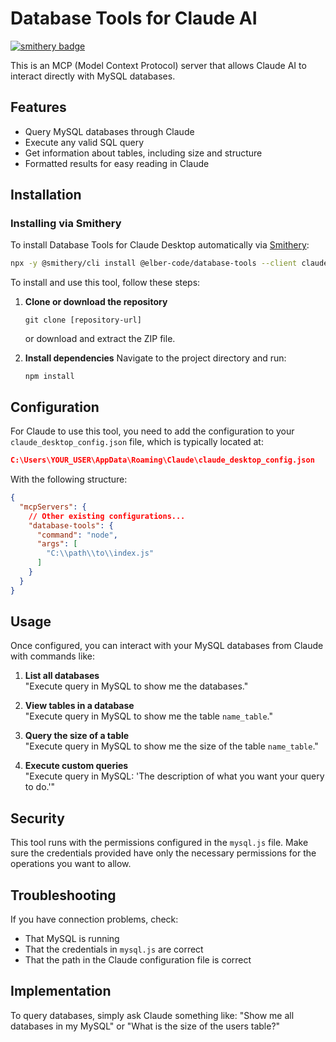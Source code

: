 # Database Tools for Claude AI

[![smithery badge](https://smithery.ai/badge/@elber-code/database-tools)](https://smithery.ai/server/@elber-code/database-tools)

This is an MCP (Model Context Protocol) server that allows Claude AI to interact directly with MySQL databases.

## Features

- Query MySQL databases through Claude
- Execute any valid SQL query
- Get information about tables, including size and structure
- Formatted results for easy reading in Claude

## Installation

### Installing via Smithery

To install Database Tools for Claude Desktop automatically via [Smithery](https://smithery.ai/server/@elber-code/database-tools):

```bash
npx -y @smithery/cli install @elber-code/database-tools --client claude
```

To install and use this tool, follow these steps:

1. **Clone or download the repository**
   ```
   git clone [repository-url]
   ```
   or download and extract the ZIP file.

2. **Install dependencies**
   Navigate to the project directory and run:
   ```
   npm install
   ```

## Configuration

For Claude to use this tool, you need to add the configuration to your `claude_desktop_config.json` file, which is typically located at:

```json
C:\Users\YOUR_USER\AppData\Roaming\Claude\claude_desktop_config.json
```

With the following structure:

```json
{
  "mcpServers": {
    // Other existing configurations...
    "database-tools": {
      "command": "node",
      "args": [
        "C:\\path\\to\\index.js"
      ]
    }
  }
}
```

## Usage

Once configured, you can interact with your MySQL databases from Claude with commands like:

1. **List all databases**  
   "Execute query in MySQL to show me the databases."

2. **View tables in a database**  
   "Execute query in MySQL to show me the table `name_table`."

3. **Query the size of a table**  
   "Execute query in MySQL to show me the size of the table `name_table`."

4. **Execute custom queries**  
   "Execute query in MySQL: 'The description of what you want your query to do.'"

## Security

This tool runs with the permissions configured in the `mysql.js` file. Make sure the credentials provided have only the necessary permissions for the operations you want to allow.

## Troubleshooting

If you have connection problems, check:
- That MySQL is running
- That the credentials in `mysql.js` are correct
- That the path in the Claude configuration file is correct

## Implementation

To query databases, simply ask Claude something like:
"Show me all databases in my MySQL" or "What is the size of the users table?"
